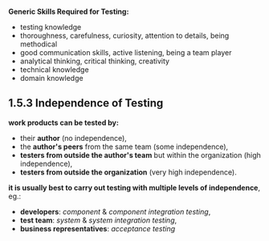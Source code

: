 **Generic Skills Required for Testing:**
* testing knowledge
* thoroughness, carefulness, curiosity, attention to details, being methodical
* good communication skills, active listening, being a team player
* analytical thinking, critical thinking, creativity
* technical knowledge
* domain knowledge

## 1.5.3 Independence of Testing

**work products can be tested by:**
* their **author** (no independence),
* the **author's peers** from the same team (some independence),
* **testers from outside the author's team** but within the organization (high independence),
* **testers from outside the organization** (very high independence).

**it is usually best to carry out testing with multiple levels of independence**, eg.:
* **developers**: *component* & *component integration testing*,
* **test team**: *system* & *system integration testing*,
* **business representatives**: *acceptance testing*
